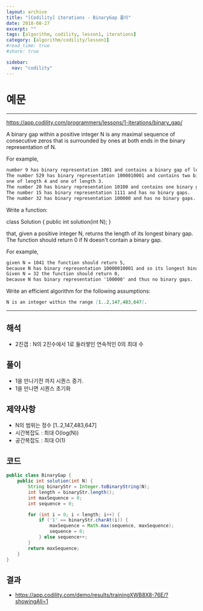 ```yaml
---
layout: archive
title: "[Codility] iterations - BinaryGap 풀이"
date: 2018-08-27
excerpt: ""
tags: [algorithm, codility, lesson1, iterations]
category: [algorithm/codility/lesson1]
#read_time: true
#share: true

sidebar:
  nav: "codility"
---
```


# 예문

* * *

<https://app.codility.com/programmers/lessons/1-iterations/binary_gap/>

A binary gap within a positive integer N is any maximal sequence of consecutive zeros that is surrounded by ones at both ends in the binary representation of N.

For example,

``` markdown
number 9 has binary representation 1001 and contains a binary gap of length 2.
The number 529 has binary representation 1000010001 and contains two binary gaps:
one of length 4 and one of length 3.
The number 20 has binary representation 10100 and contains one binary gap of length 1.
The number 15 has binary representation 1111 and has no binary gaps.
The number 32 has binary representation 100000 and has no binary gaps.
```

Write a function:

class Solution { public int solution(int N); }

that, given a positive integer N, returns the length of its longest binary gap. The function should return 0 if N doesn't contain a binary gap.

For example,

``` markdown
given N = 1041 the function should return 5,
because N has binary representation 10000010001 and so its longest binary gap is of length 5.
Given N = 32 the function should return 0,
because N has binary representation '100000' and thus no binary gaps.
```

Write an efficient algorithm for the following assumptions:

``` markdown
N is an integer within the range [1..2,147,483,647].
```

* * *

## 해석

* 2진갭 : N의 2진수에서 1로 둘러쌓인 연속적인 0의 최대 수

## 풀이

* 1을 만나기전 까지 시퀀스 증가.
* 1을 만나면 시퀀스 초기화

## 제약사항

* N의 범위는 정수 [1..2,147,483,647]
* 시간복잡도 : 최대 O(log(N))
* 공간복잡도 : 최대 O(1)

## 코드

``` java
public class BinaryGap {
    public int solution(int N) {
        String binaryStr = Integer.toBinaryString(N);
        int length = binaryStr.length();
        int maxSequence = 0;
        int sequence = 0;

        for (int i = 0; i < length; i++) {
            if ('1' == binaryStr.charAt(i)) {
                maxSequence = Math.max(sequence, maxSequence);
                sequence = 0;
            } else sequence++;
        }
        return maxSequence;
    }
}
```

## 결과

* <https://app.codility.com/demo/results/trainingXWB8X8-76E/?showingAll=1>